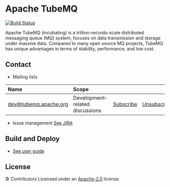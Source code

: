 Apache TubeMQ
==============================================
[![Build Status](https://travis-ci.org/apache/incubator-tubemq.svg?branch=master)](https://travis-ci.org/apache/incubator-tubemq)

Apache TubeMQ (incubating) is a trillion-records-scale distributed messaging queue (MQ) system, focuses on data transmission and storage under massive data. Compared to many open source MQ projects, TubeMQ has unique advantages in terms of stability, performance, and low cost.


Contact
-------


- Mailing lists

| Name                                                                          | Scope                           |                                                                 |                                                                     |                                                                              |
|:------------------------------------------------------------------------------|:--------------------------------|:----------------------------------------------------------------|:--------------------------------------------------------------------|:-----------------------------------------------------------------------------|
| [dev@tubemq.apache.org](mailto:dev@tubemq.apache.org)     | Development-related discussions | [Subscribe](mailto:dev-subscribe@tubemq.apache.org)   | [Unsubscribe](mailto:dev-unsubscribe@tubemq.apache.org)   | [Archives](http://mail-archives.apache.org/mod_mbox/tubemq-dev/)   |


- Issue management
  [See JIRA](https://issues.apache.org/jira/browse/TubeMQ)


Build and Deploy
-------
- [See user guide](./tubemq_user_guide.md)


License
-------
© Contributors Licensed under an [Apache-2.0](LICENSE) license.



